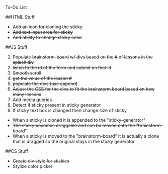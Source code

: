 To-Do List

##HTML Stuff
- ~~Add an icon for cloning the sticky~~
- ~~Add text input area for sticky~~
- ~~Add ability to change sticky color~~

##JS Stuff
1. ~~Populate brainstorm-board w/ divs based on the # of lessons in the splash div~~
2. ~~listen to the id of the form and submit on that id~~ 
3. ~~Smooth scroll~~
4. ~~get the value of the lesson #~~
5. ~~populate the divs (use append)~~
6. ~~Adjust the CSS for the divs to fit the brainstorm board based on how many lessons~~
7. Add media queries
8. Detect if sticky present in sticky generator 
9. If sticky text box is changed then change size of sticky

- When a sticky is cloned it is appended to the "sticky-generator"
- ~~The sticky becomes draggable and can be moved onto the "brainstorm-board"~~
- When a sticky is moved to the "brainstorm-board" it is actually a clone that is dragged so the original stays in the sticky generator 

##CS Stuff
- ~~Create div style for stickies~~
- Stylize color picker
